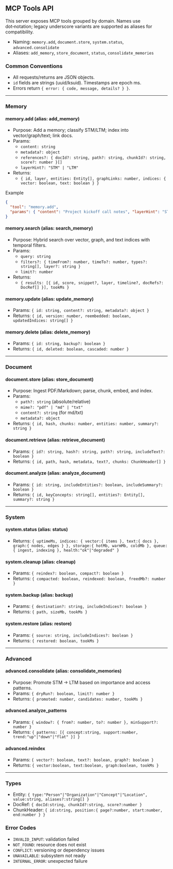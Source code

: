 ## MCP Tools API

This server exposes MCP tools grouped by domain. Names use dot‑notation; legacy underscore variants are supported as aliases for compatibility.

- Naming: `memory.add`, `document.store`, `system.status`, `advanced.consolidate`
- Aliases: `add_memory`, `store_document`, `status`, `consolidate_memories`

### Common Conventions

- All requests/returns are JSON objects.
- `id` fields are strings (uuid/ksuid). Timestamps are epoch ms.
- Errors return `{ error: { code, message, details? } }`.

---

### Memory

#### memory.add (alias: add_memory)

- Purpose: Add a memory; classify STM/LTM; index into vector/graph/text; link docs.
- Params:
  - `content: string`
  - `metadata?: object`
  - `references?: { docId?: string, path?: string, chunkId?: string, score?: number }[]`
  - `layerHint?: "STM" | "LTM"`
- Returns:
  - `{ id, layer, entities: Entity[], graphLinks: number, indices: { vector: boolean, text: boolean } }`

Example

```json
{
  "tool": "memory.add",
  "params": { "content": "Project kickoff call notes", "layerHint": "STM" }
}
```

#### memory.search (alias: search_memory)

- Purpose: Hybrid search over vector, graph, and text indices with temporal filters.
- Params:
  - `query: string`
  - `filters?: { timeFrom?: number, timeTo?: number, types?: string[], layer?: string }`
  - `limit?: number`
- Returns:
  - `{ results: [{ id, score, snippet?, layer, timeline?, docRefs?: DocRef[] }], tookMs }`

#### memory.update (alias: update_memory)

- Params: `{ id: string, content?: string, metadata?: object }`
- Returns: `{ id, version: number, reembedded: boolean, updatedIndices: string[] }`

#### memory.delete (alias: delete_memory)

- Params: `{ id: string, backup?: boolean }`
- Returns: `{ id, deleted: boolean, cascaded: number }`

---

### Document

#### document.store (alias: store_document)

- Purpose: Ingest PDF/Markdown; parse, chunk, embed, and index.
- Params:
  - `path?: string` (absolute/relative)
  - `mime?: "pdf" | "md" | "txt"`
  - `content?: string` (for md/txt)
  - `metadata?: object`
- Returns: `{ id, hash, chunks: number, entities: number, summary?: string }`

#### document.retrieve (alias: retrieve_document)

- Params: `{ id?: string, hash?: string, path?: string, includeText?: boolean }`
- Returns: `{ id, path, hash, metadata, text?, chunks: ChunkHeader[] }`

#### document.analyze (alias: analyze_document)

- Params: `{ id: string, includeEntities?: boolean, includeSummary?: boolean }`
- Returns: `{ id, keyConcepts: string[], entities?: Entity[], summary?: string }`

---

### System

#### system.status (alias: status)

- Returns: `{ uptimeMs, indices: { vector:{ items }, text:{ docs }, graph:{ nodes, edges } }, storage:{ hotMb, warmMb, coldMb }, queue:{ ingest, indexing }, health:"ok"|"degraded" }`

#### system.cleanup (alias: cleanup)

- Params: `{ reindex?: boolean, compact?: boolean }`
- Returns: `{ compacted: boolean, reindexed: boolean, freedMb?: number }`

#### system.backup (alias: backup)

- Params: `{ destination?: string, includeIndices?: boolean }`
- Returns: `{ path, sizeMb, tookMs }`

#### system.restore (alias: restore)

- Params: `{ source: string, includeIndices?: boolean }`
- Returns: `{ restored: boolean, tookMs }`

---

### Advanced

#### advanced.consolidate (alias: consolidate_memories)

- Purpose: Promote STM → LTM based on importance and access patterns.
- Params: `{ dryRun?: boolean, limit?: number }`
- Returns: `{ promoted: number, candidates: number, tookMs }`

#### advanced.analyze_patterns

- Params: `{ window?: { from?: number, to?: number }, minSupport?: number }`
- Returns: `{ patterns: [{ concept:string, support:number, trend:"up"|"down"|"flat" }] }`

#### advanced.reindex

- Params: `{ vector?: boolean, text?: boolean, graph?: boolean }`
- Returns: `{ vector:boolean, text:boolean, graph:boolean, tookMs }`

---

### Types

- Entity: `{ type:"Person"|"Organization"|"Concept"|"Location", value:string, aliases?:string[] }`
- DocRef: `{ docId:string, chunkId?:string, score?:number }`
- ChunkHeader: `{ id:string, position:{ page?:number, start:number, end:number } }`

### Error Codes

- `INVALID_INPUT`: validation failed
- `NOT_FOUND`: resource does not exist
- `CONFLICT`: versioning or dependency issues
- `UNAVAILABLE`: subsystem not ready
- `INTERNAL_ERROR`: unexpected failure
